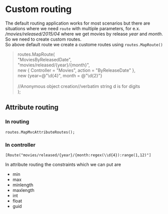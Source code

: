 # Custom routing
The default routing application works for most scenarios but there are situations where we need `route` with multiple parameters, for e.x. */movies/released/2015/04* where we get movies by release *year* and *month*. So we need to create custom routes.<br>
So above default route we create a custome routes using `routes.MapRoute()`
>routes.MapRoute(<br>
>                "MoviesByReleasedDate",<br>
>                "movies/released/{year}/{month}",<br>
>                new { Controller = "Movies", action = "ByReleaseDate" },<br>
>                new {year=@"\d{4}", month = @"\d{2}"}<br>     
>                //Anonymous object creation//verbatim string d is for digits<br>
>                );<br> 

## Attribute routing
### In routing 
`routes.MapMvcAttributeRoutes();`
### In controller
`[Route("movies/released/{year}/{month:regex(\\d{4}):range(1,12)"]`

In attribute routing the constraints which we can put are<br>
* min
* max
* minlength
* maxlength
* int
* float
* guid

